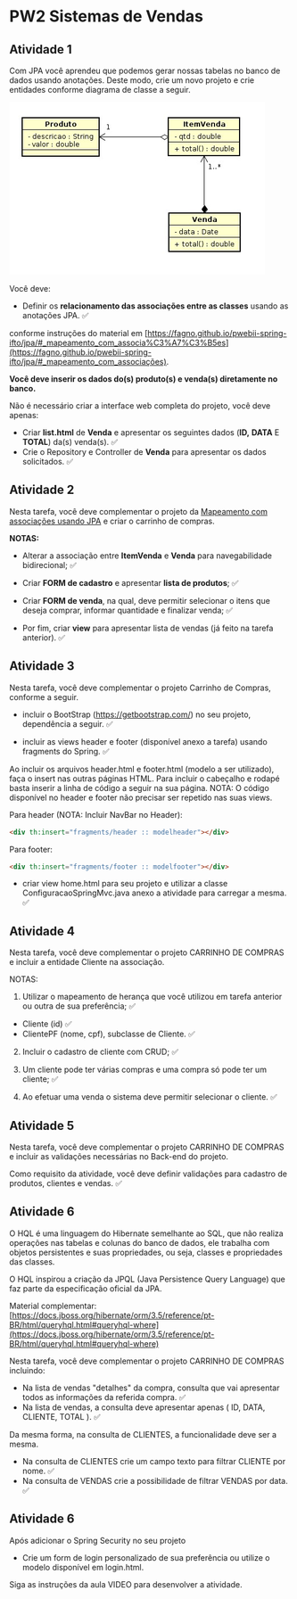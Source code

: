 #  PW2 Sistemas de Vendas

## Atividade 1

Com JPA você aprendeu que podemos gerar nossas tabelas no banco de dados usando anotações. Deste modo, crie um novo projeto e crie entidades conforme diagrama de classe a seguir.

![Diagrama de Classe](DIAGRAMA_DE_CLASSE.jpg)

Você deve:

* Definir os **relacionamento das associações entre as classes** usando as anotações JPA. :white_check_mark:

conforme instruções do material em [https://fagno.github.io/pwebii-spring-ifto/jpa/#_mapeamento_com_associa%C3%A7%C3%B5es](https://fagno.github.io/pwebii-spring-ifto/jpa/#_mapeamento_com_associações).

**Você deve inserir os dados do(s) produto(s) e venda(s) diretamente no banco.**

Não é necessário criar a interface web completa do projeto, você deve apenas: 

* Criar **list.html** de **Venda** e apresentar os seguintes dados (**ID,** **DATA** E **TOTAL**) da(s) venda(s). :white_check_mark:
* Crie o Repository e Controller de **Venda** para apresentar os dados solicitados. :white_check_mark:

## Atividade 2

Nesta tarefa, você deve complementar o projeto da [Mapeamento com associações usando JPA](https://moodlepalmas.ifto.edu.br/moodle/mod/assign/view.php?id=63417) e criar o carrinho de compras.

**NOTAS:**

* Alterar a associação entre **ItemVenda** e **Venda** para navegabilidade bidirecional; :white_check_mark:

* Criar **FORM de cadastro** e apresentar **lista de produtos**; :white_check_mark:

* Criar **FORM de venda**, na qual, deve permitir selecionar o itens que deseja comprar, informar quantidade e finalizar venda; :white_check_mark:

* Por fim, criar **view** para apresentar lista de vendas (já feito na tarefa anterior). :white_check_mark:

## Atividade 3

Nesta tarefa, você deve complementar o projeto Carrinho de Compras, conforme a seguir.

* incluir o BootStrap (https://getbootstrap.com/) no seu projeto, dependência a seguir. :white_check_mark:

* incluir as views header e footer (disponível anexo a tarefa) usando fragments do Spring. :white_check_mark:

Ao incluir os arquivos header.html e footer.html (modelo a ser utilizado), faça o insert nas outras páginas HTML. Para incluir o cabeçalho e rodapé basta inserir a linha de código a seguir na sua página. NOTA: O código disponível no header e footer não precisar ser repetido nas suas views.

Para header (NOTA: Incluir NavBar no Header):

```html
<div th:insert="fragments/header :: modelheader"></div>
````

Para footer:

```html
<div th:insert="fragments/footer :: modelfooter"></div>
````

*  criar view home.html para seu projeto e utilizar a classe ConfiguracaoSpringMvc.java anexo a atividade para carregar a mesma. :white_check_mark:


## Atividade 4

Nesta tarefa, você deve complementar o projeto CARRINHO DE COMPRAS e incluir a entidade Cliente na associação.

NOTAS: 

1) Utilizar o mapeamento de herança que você utilizou em tarefa anterior ou outra de sua preferência; :white_check_mark:

* Cliente (id) :white_check_mark:
* ClientePF (nome, cpf), subclasse de Cliente. :white_check_mark:

2) Incluir o cadastro de cliente com CRUD; :white_check_mark:

3) Um cliente pode ter várias compras e uma compra só pode ter um cliente; :white_check_mark:

4) Ao efetuar uma venda o sistema deve permitir selecionar o cliente. :white_check_mark:

## Atividade 5

Nesta tarefa, você deve complementar o projeto CARRINHO DE COMPRAS e incluir as validações necessárias no Back-end do projeto.

Como requisito da atividade, você deve definir validações para cadastro de produtos, clientes e vendas. :white_check_mark:

## Atividade 6

O HQL é uma linguagem do Hibernate semelhante ao SQL, que não realiza operações nas tabelas e colunas do banco de dados, ele trabalha com objetos persistentes e suas propriedades, ou seja, classes e propriedades das classes.

O HQL inspirou a criação da JPQL (Java Persistence Query Language) que faz parte da especificação oficial da JPA.

Material complementar: [https://docs.jboss.org/hibernate/orm/3.5/reference/pt-BR/html/queryhql.html#queryhql-where](https://docs.jboss.org/hibernate/orm/3.5/reference/pt-BR/html/queryhql.html#queryhql-where)

Nesta tarefa, você deve complementar o projeto CARRINHO DE COMPRAS incluindo:

* Na lista de vendas "detalhes" da compra, consulta que vai apresentar todos as informações da referida compra. :white_check_mark:
* Na lista de vendas, a consulta deve apresentar apenas ( ID, DATA, CLIENTE, TOTAL ). :white_check_mark:

Da mesma forma, na consulta de CLIENTES, a funcionalidade deve ser a mesma.

* Na consulta de CLIENTES crie um campo texto para filtrar CLIENTE por nome. :white_check_mark:
* Na consulta de VENDAS crie a possibilidade de filtrar VENDAS por data. :white_check_mark:

## Atividade 6

Após adicionar o Spring Security no seu projeto

 * Crie um form de login personalizado de sua preferência ou utilize o modelo disponível em login.html.
 
Siga as instruções da aula VIDEO para desenvolver a atividade.